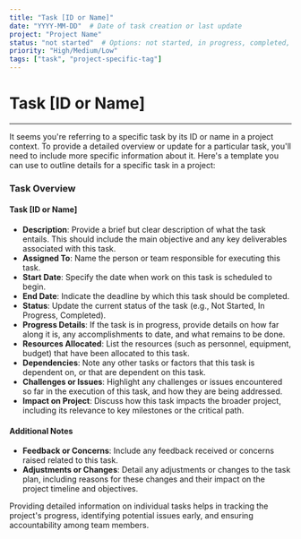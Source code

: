 ```yaml
---
title: "Task [ID or Name]"
date: "YYYY-MM-DD"  # Date of task creation or last update
project: "Project Name"
status: "not started"  # Options: not started, in progress, completed, on hold
priority: "High/Medium/Low"
tags: ["task", "project-specific-tag"]
---
```


# Task [ID or Name]

---
It seems you're referring to a specific task by its ID or name in a project context. To provide a detailed overview or update for a particular task, you'll need to include more specific information about it. Here's a template you can use to outline details for a specific task in a project:

### Task Overview

#### Task [ID or Name]
- **Description**: Provide a brief but clear description of what the task entails. This should include the main objective and any key deliverables associated with this task.
- **Assigned To**: Name the person or team responsible for executing this task.
- **Start Date**: Specify the date when work on this task is scheduled to begin.
- **End Date**: Indicate the deadline by which this task should be completed.
- **Status**: Update the current status of the task (e.g., Not Started, In Progress, Completed).
- **Progress Details**: If the task is in progress, provide details on how far along it is, any accomplishments to date, and what remains to be done.
- **Resources Allocated**: List the resources (such as personnel, equipment, budget) that have been allocated to this task.
- **Dependencies**: Note any other tasks or factors that this task is dependent on, or that are dependent on this task.
- **Challenges or Issues**: Highlight any challenges or issues encountered so far in the execution of this task, and how they are being addressed.
- **Impact on Project**: Discuss how this task impacts the broader project, including its relevance to key milestones or the critical path.

#### Additional Notes
- **Feedback or Concerns**: Include any feedback received or concerns raised related to this task.
- **Adjustments or Changes**: Detail any adjustments or changes to the task plan, including reasons for these changes and their impact on the project timeline and objectives.

Providing detailed information on individual tasks helps in tracking the project's progress, identifying potential issues early, and ensuring accountability among team members.